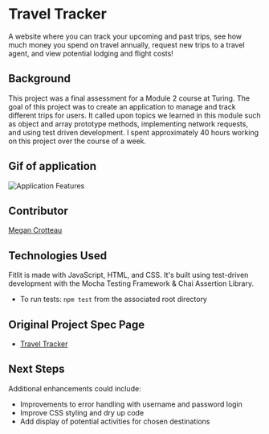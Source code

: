 # Travel Tracker
A website where you can track your upcoming and past trips, see how much money you spend on travel annually, request new trips to a travel agent, and view potential lodging and flight costs!

## Background
This project was a final assessment for a Module 2 course at Turing. The goal of this project was to create an application to manage and track different trips for users. It called upon topics we learned in this module such as object and array prototype methods, implementing network requests, and using test driven development. I spent approximately 40 hours working on this project over the course of a week.

## Gif of application
![Application Features](https://github.com/crotteau/travelTracker/assets/149750476/6c10978f-62fe-4791-83da-d60d2c446b88)

## Contributor
[Megan Crotteau](https://github.com/crotteau)

## Technologies Used
Fitlit is made with JavaScript, HTML, and CSS. It's built using test-driven development with the Mocha Testing Framework & Chai Assertion Library.
- To run tests: `npm test` from the associated root directory

## Original Project Spec Page
- [Travel Tracker](https://frontend.turing.edu/projects/travel-tracker.html)

## Next Steps
Additional enhancements could include:
- Improvements to error handling with username and password login
- Improve CSS styling and dry up code
- Add display of potential activities for chosen destinations
